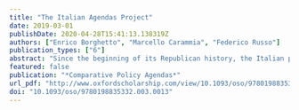 ```yaml
---
title: "The Italian Agendas Project"
date: 2019-03-01
publishDate: 2020-04-28T15:41:13.138319Z
authors: ["Enrico Borghetto", "Marcello Carammia", "Federico Russo"]
publication_types: ["6"]
abstract: "Since the beginning of its Republican history, the Italian political system has functioned according to two rather different logics. From 1948 to 1994 the Christian Democratic Party was uninterruptedly in office, often in coalition, while the Communist Party remained the major opposition party. After the collapse of these parties, a new system based on the alternation between a centre-right and a centre-left coalition emerged. To date the Italian Policy Agendas Project has released six datasets covering party manifestos, parliamentary questions, investiture speeches, laws, decrees, and budgetary data. Through their analysis, it is possible to assess the elements of stability and change that characterized Italian politics since the mid-eighties as well as some recent evolutions such as the mediatization and personalization of politics, the crisis of mainstream parties, and the advent of anti-establishment and populist parties as key actors of the system."
featured: false
publication: "*Comparative Policy Agendas*"
url_pdf: "http://www.oxfordscholarship.com/view/10.1093/oso/9780198835332.001.0001/oso-9780198835332-chapter-13"
doi: "10.1093/oso/9780198835332.003.0013"
---
```


